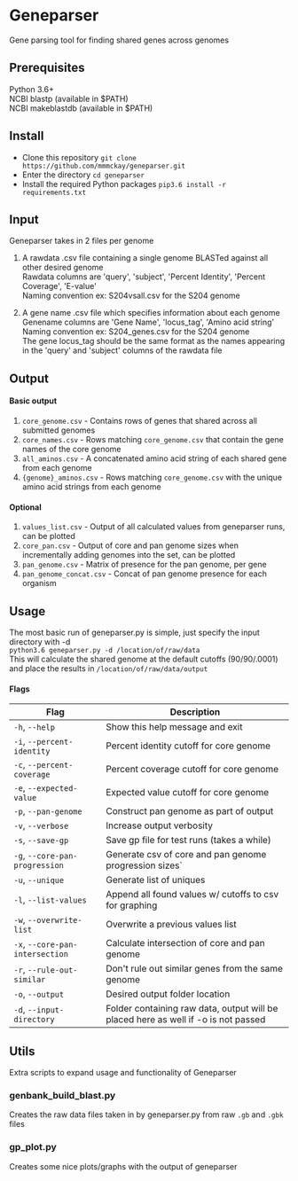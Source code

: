 # Geneparser
Gene parsing tool for finding shared genes across genomes  

## Prerequisites
Python 3.6+  
NCBI blastp (available in $PATH)  
NCBI makeblastdb (available in $PATH)  

## Install
- Clone this repository
    `git clone https://github.com/mmmckay/geneparser.git`
- Enter the directory
    `cd geneparser`
- Install the required Python packages
    `pip3.6 install -r requirements.txt`

## Input
Geneparser takes in 2 files per genome  
1. A rawdata .csv file containing a single genome BLASTed against all other desired genome  
    Rawdata columns are 'query', 'subject', 'Percent Identity', 'Percent Coverage', 'E-value'  
    Naming convention ex: S204vsall.csv for the S204 genome  

2. A gene name .csv file which specifies information about each genome  
    Genename columns are 'Gene Name', 'locus_tag', 'Amino acid string'  
    Naming convention ex: S204_genes.csv for the S204 genome   
    The gene locus_tag should be the same format as the names appearing in the 'query' and 'subject' columns of the rawdata file 

## Output
#### Basic output
1. `core_genome.csv` - Contains rows of genes that shared across all submitted genomes
2. `core_names.csv` - Rows matching `core_genome.csv` that contain the gene names of the core genome
3. `all_aminos.csv` - A concatenated amino acid string of each shared gene from each genome
4. `{genome}_aminos.csv` - Rows matching `core_genome.csv` with the unique amino acid strings from each genome

#### Optional
1. `values_list.csv` - Output of all calculated values from geneparser runs, can be plotted
2. `core_pan.csv` - Output of core and pan genome sizes when incrementally adding genomes into the set, can be plotted
3. `pan_genome.csv` - Matrix of presence for the pan genome, per gene
4. `pan_genome_concat.csv` - Concat of pan genome presence for each organism

## Usage
The most basic run of geneparser.py is simple, just specify the input directory with -d  
`python3.6 geneparser.py -d /location/of/raw/data`  
This will calculate the shared genome at the default cutoffs (90/90/.0001) and place the results in `/location/of/raw/data/output`

#### Flags
| Flag | Description |
| --- | --- |
`-h`, `--help` | Show this help message and exit  
`-i`, `--percent-identity` | Percent identity cutoff for core genome  
`-c`, `--percent-coverage` | Percent coverage cutoff for core genome  
`-e`, `--expected-value` | Expected value cutoff for core genome  
`-p`, `--pan-genome` | Construct pan genome as part of output  
`-v`, `--verbose` | Increase output verbosity  
`-s`, `--save-gp`  | Save gp file for test runs (takes a while)  
`-g`, `--core-pan-progression` | Generate csv of core and pan genome progression sizes`  
`-u`, `--unique` | Generate list of uniques  
`-l`, `--list-values` | Append all found values w/ cutoffs to csv for graphing  
`-w`, `--overwrite-list` | Overwrite a previous values list  
`-x`, `--core-pan-intersection` | Calculate intersection of core and pan genome  
`-r`, `--rule-out-similar` | Don't rule out similar genes from the same genome  
`-o`, `--output` | Desired output folder location  
`-d`, `--input-directory` | Folder containing raw data, output will be placed here as well if -o is not passed  

## Utils

Extra scripts to expand usage and functionality of Geneparser

### genbank_build_blast.py

Creates the raw data files taken in by geneparser.py from raw `.gb` and `.gbk` files

### gp_plot.py

Creates some nice plots/graphs with the output of geneparser

 
